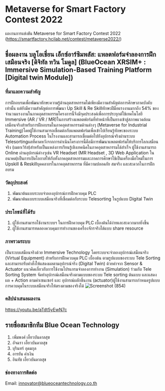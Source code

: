 # Metaverse for Smart Factory Contest 2022
ผลงานการแข่งขัน Metaverse for Smart Factory Contest 2022 (https://smartfactory.hcilab.net/contest/metaverse2022/)
## ชื่อผลงาน บลูโอเชี่ยน เอ็กซ์อาร์ซิมพลัส: แพลตฟอร์มจำลองการฝึกเสมือนจริง [ดิจิทัล ทวิน โมดูล] (BlueOcean XRSIM+ : Immersive Simulation-Based Training Platform [Digital twin Module])
### ที่มาและความสำคัญ
การฝึกอบรมเพื่อพัฒนาทักษะความรู้ด้านอุตสาหกรรมไม่เพียงมีความสำคัญต่อการศึกษาภาคบังคับเท่านั้น แต่ยังมีความสำคัญต่อการพัฒนา Up Skill &amp; Re Skillทักษะฝีมือแรงงานมากถึง 54% ของจำนวนแรงงานในภาคอุตสาหกรรมโครงการนี้จึงมีจุดประสงค์เพื่อการประยุกต์ใช้เทคโนโลยี Immersive (AR / VR / MR)ในการสร้างแพลตฟอร์มที่ทำหน้าที่เป็นทางเข้าสู่สภาพแวดล้อมเสมือนจริงสำหรับการฝึกอบรมในภาคอุตสาหกรรมด้านต่างๆ (Metaverse for Industrial Training)โดยผู้ใช้งานสามารถเชื่อมต่อกับแพลตฟอร์มเพื่อเข้าไปเรียนรู้ทักษะของระบบ Automation Process ในโรงงานและสามารถเชื่อมต่อไปยังอุปกรณ์จริงผ่านระบบ Telesortingผลที่คาดหวังจากการดำเนินโครงการนี้คือมีการพัฒนาแพลตฟอร์มให้บริการโลกเสมือนจริง (เมตาเวิร์ส)สำหรับเป็นแหล่งการเรียนรู้เชิงเทคนิคในภาคอุตสาหกรรมได้สำเร็จ ผู้ใช้งานสามารถ Online ผ่านอุปกรณ์ต่างๆเช่น VR Headset (MR Headset , 3D Web Application ในอนาคต)เป็นการเปิดโอกาสให้กับทั้งภาคอุตสาหกรรมและภาคการศึกษาใช้เป็นเครื่องมือใหม่ในการ Upskill &amp; Reskillบุคคลากรในภาคอุตสาหกรรม ที่มีความปลอดภัย สมจริง และสะดวกในการฝึกอบรม
### วัตถุประสงค์
1. พัฒนาต้นแบบระบบจำลองอุปกรณ์การฝึกควบคุม PLC
2. พัฒนาต้นแบบระบบเสมือนจริงที่เชื่อมต่อกับระบบ Telesorting ในรูปแบบ Digital Twin
### ประโยชน์ที่ได้รับ
1. ผู้ใช้งานสามารถใช้งานระบบฯ ในการฝึกควบคุม PLC เบื้องต้นได้ง่ายและสะดวกมากยิ่งขึ้น
2. ผู้ใช้งานสามารทดลองควบคุมการทำงานของเครื่องจักรจริงได้แบบ share resource
### ภาพรวมระบบ
เป็นระบบเสมือนจริงด้วย Immersive Technology โดยระบบจะจำลองอุปกรณ์เสมือนจริง (Virtual Equipment) สำหรับการฝึกควบคุม PLC เบื้องต้น ตามรูปแบบของระบบ Tele Sorting และสามารถรับคำสั่งให้แสดงผลตามอุปกรณ์จริง (Digital Twin) ด้วยค่าจาก Sensor &amp; Actuator แนวคิดเกี่ยวกับการใช้งานโปรแกรมจำลองการทำงาน (Simulation) ร่วมกับ Tele Sorting System จัดทำอุปกรณ์เสมือนจริงตามแบบของระบบ Tele sorting ต้นแบบ และแสดงผล + Action ตามค่าเซนเซอร์ และ อุปกรณ์ผลักชิ้นงาน (actuator)ผู้ใช้งานสามารถกำหนดรูปแบบการควบคุมในระบบเสมือนจริงให้ตรงตามของจริงได้
![Screenshot (854)](https://user-images.githubusercontent.com/114386015/196619349-e0c3944d-3019-4db7-b293-31b5614a34c1.png)

### คลิปนำเสนอผลงาน
https://youtu.be/aTdt5yEwN7c

## รายชื่อสมาชิกทีม Blue Ocean Technology
1. เพิ่มพงศ์ เอี้ยวบันดาลสุข
2. อัจฉรา เอี้ยวบันดาลสุข
3. บุรินทร์ อุดมกุล
4. อารยัน คำเงิน
5. อินทัช เอี้ยวบันดาลสุข 
### ช่องทางการติดต่อ
Email: innovator@blueoceantechnology.co.th
